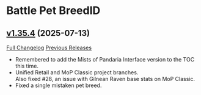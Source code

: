 # Battle Pet BreedID

## [v1.35.4](https://github.com/MMOSimca/BattlePetBreedID/tree/v1.35.4) (2025-07-13)
[Full Changelog](https://github.com/MMOSimca/BattlePetBreedID/compare/v1.35.2...v1.35.4) [Previous Releases](https://github.com/MMOSimca/BattlePetBreedID/releases)

- Remembered to add the Mists of Pandaria Interface version to the TOC this time.  
- Unified Retail and MoP Classic project branches.  
    Also fixed #28, an issue with Gilnean Raven base stats on MoP Classic.  
- Fixed a single mistaken pet breed.  
